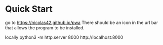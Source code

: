 # Quick Start

go to https://nicolas42.github.io/pwa
There should be an icon in the url bar that allows the program to be installed. 

locally 
python3 -m http.server 8000
http://localhost:8000


